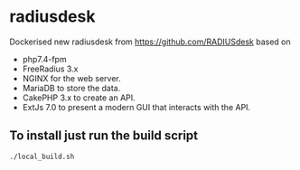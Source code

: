 # radiusdesk
Dockerised new radiusdesk from https://github.com/RADIUSdesk based on 
 - php7.4-fpm
 - FreeRadius 3.x
 - NGINX for the web server.
 - MariaDB to store the data.
 - CakePHP 3.x to create an API.
 - ExtJs 7.0 to present a modern GUI that interacts with the API.

## To install just run the build script
```
./local_build.sh
```